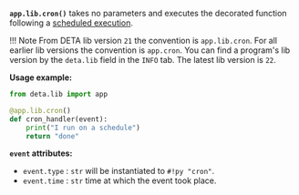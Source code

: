 **`app.lib.cron()`** takes no parameters and executes the decorated function following a [scheduled execution](/use/cron).

!!! Note
    From DETA lib version `21` the convention is `app.lib.cron`. 
    For all earlier lib versions the convention is `app.cron`. You can find a program's lib version by the `deta.lib` field in the `INFO` tab.
    The latest lib version is `22`.

**Usage example:**

```python
from deta.lib import app

@app.lib.cron()
def cron_handler(event):
    print("I run on a schedule")
    return "done"
```

**`event` attributes:**

- `event.type` : `str` will be instantiated to `#!py "cron"`.
- `event.time` : `str` time at which the event took place.
